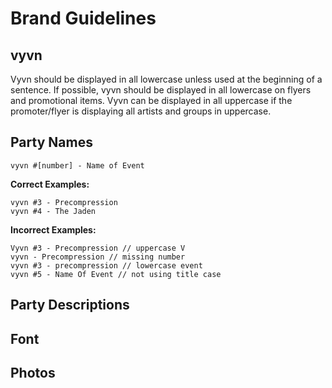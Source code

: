 # Brand Guidelines

## vyvn
Vyvn should be displayed in all lowercase unless used at the beginning of a sentence. If possible, vyvn should be displayed in all lowercase on flyers and promotional items. Vyvn can be displayed in all uppercase if the promoter/flyer is displaying all artists and groups in uppercase.

## Party Names

```
vyvn #[number] - Name of Event
```

**Correct Examples:**
```
vyvn #3 - Precompression
vyvn #4 - The Jaden
```

        
**Incorrect Examples:**
```
Vyvn #3 - Precompression // uppercase V
vyvn - Precompression // missing number
vyvn #3 - precompression // lowercase event
vyvn #5 - Name Of Event // not using title case
```

## Party Descriptions

## Font

## Photos
